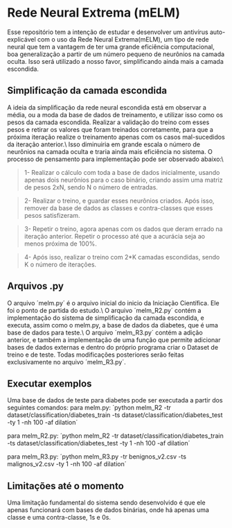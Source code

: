 # Rede Neural Extrema (mELM)
Esse repositório tem a intenção de estudar e desenvolver um antivírus auto-explicável com o uso da Rede Neural Extrema(mELM), um tipo de rede neural que tem a vantagem de ter uma grande eficiência computacional, boa generalização a partir de um número pequeno de neurônios na camada oculta. Isso será utilizado a nosso favor, simplificando ainda mais a camada escondida.

## Simplificação da camada escondida
A ideia da simplificação da rede neural escondida está em observar a média, ou a moda da base de dados de treinamento, e utilizar isso como os pesos da camada escondida. Realizar a validação do treino com esses pesos e retirar os valores que foram treinados corretamente, para que a próxima iteração realize o treinamento apenas com os casos mal-sucedidos da iteração anterior.\\
Isso diminuiria em grande escala o número de neurônios na camada oculta e traria ainda mais eficiência no sistema. O processo de pensamento para implementação pode ser observado abaixo:\\

>1- Realizar o cálculo com toda a base de dados inicialmente, usando apenas dois neurônios para o caso binário, criando assim uma matriz
de pesos 2xN, sendo N o número de entradas.

>2- Realizar o treino, e guardar esses neurônios criados. Após isso, remover da base de dados as classes e contra-classes que esses pesos satisfizeram.

>3- Repetir o treino, agora apenas com os dados que deram errado na iteração anterior. Repetir o processo até que a acurácia seja ao menos próxima de 100%.

>4- Após isso, realizar o treino com 2*K camadas escondidas, sendo K o número de iterações.


## Arquivos .py
O arquivo ´melm.py´ é o arquivo inicial do inicio da Iniciação Científica. Ele foi o ponto de partida do estudo.\\
O arquivo ´melm_R2.py´ contém a implementação do sistema de simplificação da camada escondida, e executa, assim como o melm.py, a base de dados da diabetes, que é uma base de dados para teste.\\
O arquivo ´melm_R3.py´ contém a adição anterior, e também a implementação de uma função que permite adicionar bases de dados externas e dentro do próprio programa criar o Dataset de treino e de teste. Todas modificações posteriores serão feitas exclusivamente no arquivo ´melm_R3.py´.


## Executar exemplos
Uma base de dados de teste para diabetes pode ser executada a partir dos seguintes comandos:
para melm.py:
´python melm_R2 -tr dataset/classification/diabetes_train -ts dataset/classification/diabetes_test -ty 1 -nh 100 -af dilation´

para melm_R2.py:
´python melm_R2 -tr dataset/classification/diabetes_train -ts dataset/classification/diabetes_test -ty 1 -nh 100 -af dilation´

para melm_R3.py:
´python melm_R3.py -tr benignos_v2.csv -ts malignos_v2.csv -ty 1 -nh 100 -af dilation´

## Limitações até o momento
Uma limitação fundamental do sistema sendo desenvolvido é que ele apenas funcionará com bases de dados binárias, onde há apenas uma classe e uma contra-classe, 1s e 0s.